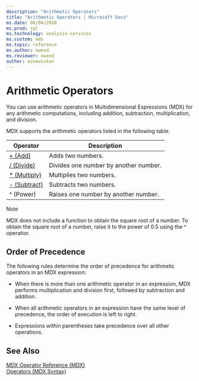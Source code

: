 ```yaml
---
description: "Arithmetic Operators"
title: "Arithmetic Operators | Microsoft Docs"
ms.date: 06/04/2018
ms.prod: sql
ms.technology: analysis-services
ms.custom: mdx
ms.topic: reference
ms.author: owend
ms.reviewer: owend
author: minewiskan
---
```

# Arithmetic Operators


  You can use arithmetic operators in Multidimensional Expressions (MDX) for any arithmetic computations, including addition, subtraction, multiplication, and division.  
  
 MDX supports the arithmetic operators listed in the following table.  
  
|Operator|Description|  
|--------------|-----------------|  
|[+ (Add)](../mdx/add-mdx.md)|Adds two numbers.|  
|[/ (Divide)](../mdx/divide-mdx-operator-reference.md)|Divides one number by another number.|  
|[* (Multiply)](../mdx/multiply-mdx.md)|Multiplies two numbers.|  
|[- (Subtract)](../mdx/subtract-mdx.md)|Subtracts two numbers.|  
|^ (Power)|Raises one number by another number.|  
  
> [!NOTE]  
>  MDX does not include a function to obtain the square root of a number. To obtain the square root of a number, raise it to the power of 0.5 using the ^ operatior.  
  
## Order of Precedence  
 The following rules determine the order of precedence for arithmetic operators in an MDX expression:  
  
-   When there is more than one arithmetic operator in an expression, MDX performs multiplication and division first, followed by subtraction and addition.  
  
-   When all arithmetic operators in an expression have the same level of precedence, the order of execution is left to right.  
  
-   Expressions within parentheses take precedence over all other operations.  
  
## See Also  
 [MDX Operator Reference &#40;MDX&#41;](../mdx/mdx-operator-reference-mdx.md)   
 [Operators &#40;MDX Syntax&#41;](../mdx/operators-mdx-syntax.md)  
  
  
